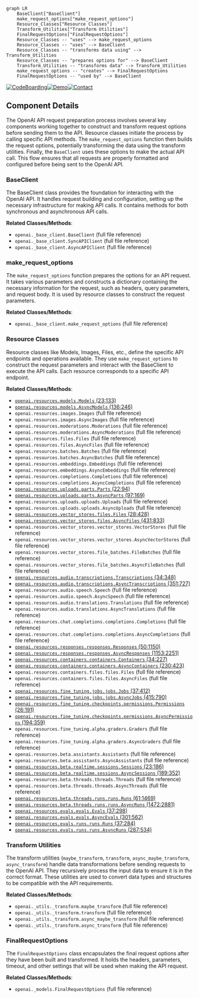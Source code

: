 ```mermaid
graph LR
    BaseClient["BaseClient"]
    make_request_options["make_request_options"]
    Resource_Classes["Resource Classes"]
    Transform_Utilities["Transform Utilities"]
    FinalRequestOptions["FinalRequestOptions"]
    Resource_Classes -- "uses" --> make_request_options
    Resource_Classes -- "uses" --> BaseClient
    Resource_Classes -- "transforms data using" --> Transform_Utilities
    Resource_Classes -- "prepares options for" --> BaseClient
    Transform_Utilities -- "transforms data" --> Transform_Utilities
    make_request_options -- "creates" --> FinalRequestOptions
    FinalRequestOptions -- "used by" --> BaseClient
```
[![CodeBoarding](https://img.shields.io/badge/Generated%20by-CodeBoarding-9cf?style=flat-square)](https://github.com/CodeBoarding/GeneratedOnBoardings)[![Demo](https://img.shields.io/badge/Try%20our-Demo-blue?style=flat-square)](https://www.codeboarding.org/demo)[![Contact](https://img.shields.io/badge/Contact%20us%20-%20codeboarding@gmail.com-lightgrey?style=flat-square)](mailto:codeboarding@gmail.com)

## Component Details

The OpenAI API request preparation process involves several key components working together to construct and transform request options before sending them to the API. Resource classes initiate the process by calling specific API methods. The `make_request_options` function then builds the request options, potentially transforming the data using the transform utilities. Finally, the `BaseClient` uses these options to make the actual API call. This flow ensures that all requests are properly formatted and configured before being sent to the OpenAI API.

### BaseClient
The BaseClient class provides the foundation for interacting with the OpenAI API. It handles request building and configuration, setting up the necessary infrastructure for making API calls. It contains methods for both synchronous and asynchronous API calls.


**Related Classes/Methods**:

- `openai._base_client.BaseClient` (full file reference)
- `openai._base_client.SyncAPIClient` (full file reference)
- `openai._base_client.AsyncAPIClient` (full file reference)


### make_request_options
The `make_request_options` function prepares the options for an API request. It takes various parameters and constructs a dictionary containing the necessary information for the request, such as headers, query parameters, and request body. It is used by resource classes to construct the request parameters.


**Related Classes/Methods**:

- `openai._base_client.make_request_options` (full file reference)


### Resource Classes
Resource classes like Models, Images, Files, etc., define the specific API endpoints and operations available. They use `make_request_options` to construct the request parameters and interact with the BaseClient to execute the API calls. Each resource corresponds to a specific API endpoint.


**Related Classes/Methods**:

- <a href="https://github.com/openai/openai-python/blob/master/src/openai/resources/models.py#L23-L133" target="_blank" rel="noopener noreferrer">`openai.resources.models.Models` (23:133)</a>
- <a href="https://github.com/openai/openai-python/blob/master/src/openai/resources/models.py#L136-L246" target="_blank" rel="noopener noreferrer">`openai.resources.models.AsyncModels` (136:246)</a>
- `openai.resources.images.Images` (full file reference)
- `openai.resources.images.AsyncImages` (full file reference)
- `openai.resources.moderations.Moderations` (full file reference)
- `openai.resources.moderations.AsyncModerations` (full file reference)
- `openai.resources.files.Files` (full file reference)
- `openai.resources.files.AsyncFiles` (full file reference)
- `openai.resources.batches.Batches` (full file reference)
- `openai.resources.batches.AsyncBatches` (full file reference)
- `openai.resources.embeddings.Embeddings` (full file reference)
- `openai.resources.embeddings.AsyncEmbeddings` (full file reference)
- `openai.resources.completions.Completions` (full file reference)
- `openai.resources.completions.AsyncCompletions` (full file reference)
- <a href="https://github.com/openai/openai-python/blob/master/src/openai/resources/uploads/parts.py#L22-L94" target="_blank" rel="noopener noreferrer">`openai.resources.uploads.parts.Parts` (22:94)</a>
- <a href="https://github.com/openai/openai-python/blob/master/src/openai/resources/uploads/parts.py#L97-L169" target="_blank" rel="noopener noreferrer">`openai.resources.uploads.parts.AsyncParts` (97:169)</a>
- `openai.resources.uploads.uploads.Uploads` (full file reference)
- `openai.resources.uploads.uploads.AsyncUploads` (full file reference)
- <a href="https://github.com/openai/openai-python/blob/master/src/openai/resources/vector_stores/files.py#L28-L428" target="_blank" rel="noopener noreferrer">`openai.resources.vector_stores.files.Files` (28:428)</a>
- <a href="https://github.com/openai/openai-python/blob/master/src/openai/resources/vector_stores/files.py#L431-L833" target="_blank" rel="noopener noreferrer">`openai.resources.vector_stores.files.AsyncFiles` (431:833)</a>
- `openai.resources.vector_stores.vector_stores.VectorStores` (full file reference)
- `openai.resources.vector_stores.vector_stores.AsyncVectorStores` (full file reference)
- `openai.resources.vector_stores.file_batches.FileBatches` (full file reference)
- `openai.resources.vector_stores.file_batches.AsyncFileBatches` (full file reference)
- <a href="https://github.com/openai/openai-python/blob/master/src/openai/resources/audio/transcriptions.py#L34-L348" target="_blank" rel="noopener noreferrer">`openai.resources.audio.transcriptions.Transcriptions` (34:348)</a>
- <a href="https://github.com/openai/openai-python/blob/master/src/openai/resources/audio/transcriptions.py#L351-L727" target="_blank" rel="noopener noreferrer">`openai.resources.audio.transcriptions.AsyncTranscriptions` (351:727)</a>
- `openai.resources.audio.speech.Speech` (full file reference)
- `openai.resources.audio.speech.AsyncSpeech` (full file reference)
- `openai.resources.audio.translations.Translations` (full file reference)
- `openai.resources.audio.translations.AsyncTranslations` (full file reference)
- `openai.resources.chat.completions.completions.Completions` (full file reference)
- `openai.resources.chat.completions.completions.AsyncCompletions` (full file reference)
- <a href="https://github.com/openai/openai-python/blob/master/src/openai/resources/responses/responses.py#L50-L1150" target="_blank" rel="noopener noreferrer">`openai.resources.responses.responses.Responses` (50:1150)</a>
- <a href="https://github.com/openai/openai-python/blob/master/src/openai/resources/responses/responses.py#L1153-L2251" target="_blank" rel="noopener noreferrer">`openai.resources.responses.responses.AsyncResponses` (1153:2251)</a>
- <a href="https://github.com/openai/openai-python/blob/master/src/openai/resources/containers/containers.py#L34-L227" target="_blank" rel="noopener noreferrer">`openai.resources.containers.containers.Containers` (34:227)</a>
- <a href="https://github.com/openai/openai-python/blob/master/src/openai/resources/containers/containers.py#L230-L423" target="_blank" rel="noopener noreferrer">`openai.resources.containers.containers.AsyncContainers` (230:423)</a>
- `openai.resources.containers.files.files.Files` (full file reference)
- `openai.resources.containers.files.files.AsyncFiles` (full file reference)
- <a href="https://github.com/openai/openai-python/blob/master/src/openai/resources/fine_tuning/jobs/jobs.py#L37-L412" target="_blank" rel="noopener noreferrer">`openai.resources.fine_tuning.jobs.jobs.Jobs` (37:412)</a>
- <a href="https://github.com/openai/openai-python/blob/master/src/openai/resources/fine_tuning/jobs/jobs.py#L415-L790" target="_blank" rel="noopener noreferrer">`openai.resources.fine_tuning.jobs.jobs.AsyncJobs` (415:790)</a>
- <a href="https://github.com/openai/openai-python/blob/master/src/openai/resources/fine_tuning/checkpoints/permissions.py#L26-L191" target="_blank" rel="noopener noreferrer">`openai.resources.fine_tuning.checkpoints.permissions.Permissions` (26:191)</a>
- <a href="https://github.com/openai/openai-python/blob/master/src/openai/resources/fine_tuning/checkpoints/permissions.py#L194-L359" target="_blank" rel="noopener noreferrer">`openai.resources.fine_tuning.checkpoints.permissions.AsyncPermissions` (194:359)</a>
- `openai.resources.fine_tuning.alpha.graders.Graders` (full file reference)
- `openai.resources.fine_tuning.alpha.graders.AsyncGraders` (full file reference)
- `openai.resources.beta.assistants.Assistants` (full file reference)
- `openai.resources.beta.assistants.AsyncAssistants` (full file reference)
- <a href="https://github.com/openai/openai-python/blob/master/src/openai/resources/beta/realtime/sessions.py#L23-L186" target="_blank" rel="noopener noreferrer">`openai.resources.beta.realtime.sessions.Sessions` (23:186)</a>
- <a href="https://github.com/openai/openai-python/blob/master/src/openai/resources/beta/realtime/sessions.py#L189-L352" target="_blank" rel="noopener noreferrer">`openai.resources.beta.realtime.sessions.AsyncSessions` (189:352)</a>
- `openai.resources.beta.threads.threads.Threads` (full file reference)
- `openai.resources.beta.threads.threads.AsyncThreads` (full file reference)
- <a href="https://github.com/openai/openai-python/blob/master/src/openai/resources/beta/threads/runs/runs.py#L61-L1469" target="_blank" rel="noopener noreferrer">`openai.resources.beta.threads.runs.runs.Runs` (61:1469)</a>
- <a href="https://github.com/openai/openai-python/blob/master/src/openai/resources/beta/threads/runs/runs.py#L1472-L2881" target="_blank" rel="noopener noreferrer">`openai.resources.beta.threads.runs.runs.AsyncRuns` (1472:2881)</a>
- <a href="https://github.com/openai/openai-python/blob/master/src/openai/resources/evals/evals.py#L37-L298" target="_blank" rel="noopener noreferrer">`openai.resources.evals.evals.Evals` (37:298)</a>
- <a href="https://github.com/openai/openai-python/blob/master/src/openai/resources/evals/evals.py#L301-L562" target="_blank" rel="noopener noreferrer">`openai.resources.evals.evals.AsyncEvals` (301:562)</a>
- <a href="https://github.com/openai/openai-python/blob/master/src/openai/resources/evals/runs/runs.py#L37-L284" target="_blank" rel="noopener noreferrer">`openai.resources.evals.runs.runs.Runs` (37:284)</a>
- <a href="https://github.com/openai/openai-python/blob/master/src/openai/resources/evals/runs/runs.py#L287-L534" target="_blank" rel="noopener noreferrer">`openai.resources.evals.runs.runs.AsyncRuns` (287:534)</a>


### Transform Utilities
The transform utilities (`maybe_transform`, `transform`, `async_maybe_transform`, `async_transform`) handle data transformations before sending requests to the OpenAI API. They recursively process the input data to ensure it is in the correct format. These utilities are used to convert data types and structures to be compatible with the API requirements.


**Related Classes/Methods**:

- `openai._utils._transform.maybe_transform` (full file reference)
- `openai._utils._transform.transform` (full file reference)
- `openai._utils._transform.async_maybe_transform` (full file reference)
- `openai._utils._transform.async_transform` (full file reference)


### FinalRequestOptions
The `FinalRequestOptions` class encapsulates the final request options after they have been built and transformed. It holds the headers, parameters, timeout, and other settings that will be used when making the API request.


**Related Classes/Methods**:

- `openai._models.FinalRequestOptions` (full file reference)
